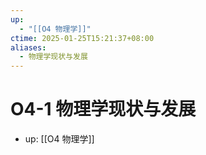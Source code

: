 ```yaml
---
up:
  - "[[O4 物理学]]"
ctime: 2025-01-25T15:21:37+08:00
aliases:
  - 物理学现状与发展
---
```


# O4-1 物理学现状与发展

- up: [[O4 物理学]]
